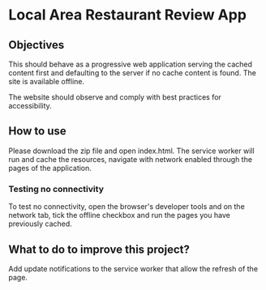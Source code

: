 # Local Area Restaurant Review App

## Objectives

This should behave as a progressive web application serving the cached content first and defaulting to the server if no cache content is found. The site is available offline.

The website should observe and comply with best practices for accessibility.

## How to use

Please download the zip file and open index.html. The service worker will run and cache the resources, navigate with network enabled through the pages of the application.

### Testing no connectivity

To test no connectivity, open the browser's developer tools and on the network tab, tick the offline checkbox and run the pages you have previously cached.

## What to do to improve this project?

Add update notifications to the service worker that allow the refresh of the page.
